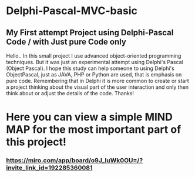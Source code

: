 # Delphi-Pascal-MVC-basic
## My First attempt Project using Delphi-Pascal Code / with Just pure Code only

Hello.. In this small project I use advanced object-oriented programming techniques. But it was just an experimental attempt using Delphi's Pascal (Object Pascal). I hope this study can help someone to using Delphi's ObjectPascal, just as JAVA, PHP or Python are used, that is emphasis on pure code. Remembering that in Delphi it is more common to create or start a project thinking about the visual part of the user interaction and only then think about or adjust the details of the code. Thanks!

# Here you can view a simple MIND MAP for the most important part of this project!
### https://miro.com/app/board/o9J_luWk0OU=/?invite_link_id=192285360081
